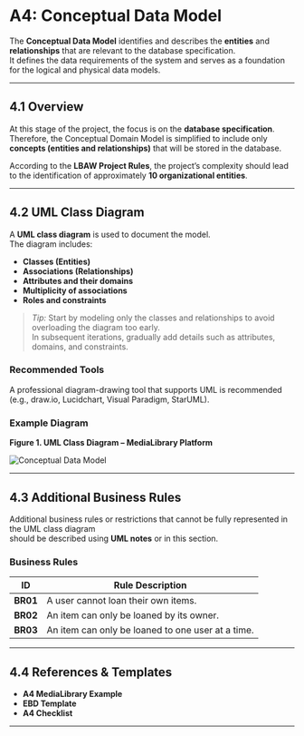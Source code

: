 # A4: Conceptual Data Model

The **Conceptual Data Model** identifies and describes the **entities** and **relationships** that are relevant to the database specification.  
It defines the data requirements of the system and serves as a foundation for the logical and physical data models.

---

## 4.1 Overview

At this stage of the project, the focus is on the **database specification**.  
Therefore, the Conceptual Domain Model is simplified to include only **concepts (entities and relationships)** that will be stored in the database.

According to the **LBAW Project Rules**, the project’s complexity should lead to the identification of approximately **10 organizational entities**.

---

## 4.2 UML Class Diagram

A **UML class diagram** is used to document the model.  
The diagram includes:

- **Classes (Entities)**
- **Associations (Relationships)**
- **Attributes and their domains**
- **Multiplicity of associations**
- **Roles and constraints**

> *Tip:* Start by modeling only the classes and relationships to avoid overloading the diagram too early.  
> In subsequent iterations, gradually add details such as attributes, domains, and constraints.

### Recommended Tools
A professional diagram-drawing tool that supports UML is recommended (e.g., draw.io, Lucidchart, Visual Paradigm, StarUML).

### Example Diagram
**Figure 1. UML Class Diagram – MediaLibrary Platform**

![Conceptual Data Model](assets/conceptual_model.png)

---

## 4.3 Additional Business Rules

Additional business rules or restrictions that cannot be fully represented in the UML class diagram  
should be described using **UML notes** or in this section.

### Business Rules

| ID | Rule Description |
|----|------------------|
| **BR01** | A user cannot loan their own items. |
| **BR02** | An item can only be loaned by its owner. |
| **BR03** | An item can only be loaned to one user at a time. |

---

## 4.4 References & Templates

- **A4 MediaLibrary Example**  
- **EBD Template**  
- **A4 Checklist**

---

